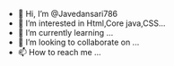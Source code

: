 - 👋 Hi, I’m @Javedansari786
- 👀 I’m interested in Html,Core java,CSS...
- 🌱 I’m currently learning ...
- 💞️ I’m looking to collaborate on ...
- 📫 How to reach me ...

<!---
Javedansari786/Javedansari786 is a ✨ special ✨ repository because its `README.md` (this file) appears on your GitHub profile.
You can click the Preview link to take a look at your changes.
--->
